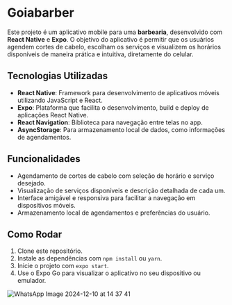 <h1>Goiabarber</h1>

<p>Este projeto é um aplicativo mobile para uma <strong>barbearia</strong>, desenvolvido com <strong>React Native</strong> e <strong>Expo</strong>. O objetivo do aplicativo é permitir que os usuários agendem cortes de cabelo, escolham os serviços e visualizem os horários disponíveis de maneira prática e intuitiva, diretamente do celular.</p>

<h2>Tecnologias Utilizadas</h2>
<ul>
  <li><strong>React Native</strong>: Framework para desenvolvimento de aplicativos móveis utilizando JavaScript e React.</li>
  <li><strong>Expo</strong>: Plataforma que facilita o desenvolvimento, build e deploy de aplicações React Native.</li>
  <li><strong>React Navigation</strong>: Biblioteca para navegação entre telas no app.</li>
  <li><strong>AsyncStorage</strong>: Para armazenamento local de dados, como informações de agendamentos.</li>
</ul>

<h2>Funcionalidades</h2>
<ul>
  <li>Agendamento de cortes de cabelo com seleção de horário e serviço desejado.</li>
  <li>Visualização de serviços disponíveis e descrição detalhada de cada um.</li>
  <li>Interface amigável e responsiva para facilitar a navegação em dispositivos móveis.</li>
  <li>Armazenamento local de agendamentos e preferências do usuário.</li>
</ul>

<h2>Como Rodar</h2>
<ol>
  <li>Clone este repositório.</li>
  <li>Instale as dependências com <code>npm install</code> ou <code>yarn</code>.</li>
  <li>Inicie o projeto com <code>expo start</code>.</li>
  <li>Use o Expo Go para visualizar o aplicativo no seu dispositivo ou emulador.</li>
</ol>

![WhatsApp Image 2024-12-10 at 14 37 41](https://github.com/user-attachments/assets/35cb8e87-afa0-4165-ba3d-50f8add7dafb)

